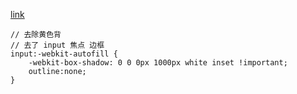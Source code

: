 [link](https://blog.csdn.net/xw505501936/article/details/52130200)  

```
// 去除黄色背
// 去了 input 焦点 边框
input:-webkit-autofill {
    -webkit-box-shadow: 0 0 0px 1000px white inset !important;
    outline:none;  
}
```
